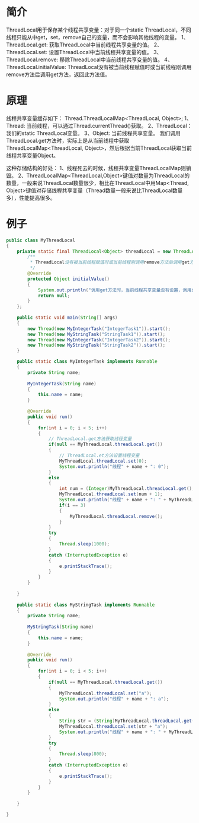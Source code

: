 # 简介
ThreadLocal用于保存某个线程共享变量：对于同一个static ThreadLocal，不同线程只能从中get，set，remove自己的变量，而不会影响其他线程的变量。
1、ThreadLocal.get: 获取ThreadLocal中当前线程共享变量的值。
2、ThreadLocal.set: 设置ThreadLocal中当前线程共享变量的值。
3、ThreadLocal.remove: 移除ThreadLocal中当前线程共享变量的值。
4、ThreadLocal.initialValue: ThreadLocal没有被当前线程赋值时或当前线程刚调用remove方法后调用get方法，返回此方法值。

# 原理
线程共享变量缓存如下：
Thread.ThreadLocalMap<ThreadLocal, Object>;
1、Thread: 当前线程，可以通过Thread.currentThread()获取。
2、ThreadLocal：我们的static ThreadLocal变量。
3、Object: 当前线程共享变量。
我们调用ThreadLocal.get方法时，实际上是从当前线程中获取ThreadLocalMap<ThreadLocal, Object>，然后根据当前ThreadLocal获取当前线程共享变量Object。

这种存储结构的好处：
1、线程死去的时候，线程共享变量ThreadLocalMap则销毁。
2、ThreadLocalMap<ThreadLocal,Object>键值对数量为ThreadLocal的数量，一般来说ThreadLocal数量很少，相比在ThreadLocal中用Map<Thread, Object>键值对存储线程共享变量（Thread数量一般来说比ThreadLocal数量多），性能提高很多。

# 例子
```java
public class MyThreadLocal 
{
    private static final ThreadLocal<Object> threadLocal = new ThreadLocal<Object>(){
        /**
         * ThreadLocal没有被当前线程赋值时或当前线程刚调用remove方法后调用get方法，返回此方法值
         */
        @Override
        protected Object initialValue()
        {
            System.out.println("调用get方法时，当前线程共享变量没有设置，调用initialValue获取默认值！");
            return null;
        }
    };
     
    public static void main(String[] args)
    {
        new Thread(new MyIntegerTask("IntegerTask1")).start();
        new Thread(new MyStringTask("StringTask1")).start();
        new Thread(new MyIntegerTask("IntegerTask2")).start();
        new Thread(new MyStringTask("StringTask2")).start();
    }

    public static class MyIntegerTask implements Runnable
    {
        private String name;
         
        MyIntegerTask(String name)
        {
            this.name = name;
        }
 
        @Override
        public void run() 
        {
            for(int i = 0; i < 5; i++)
            {
                // ThreadLocal.get方法获取线程变量
                if(null == MyThreadLocal.threadLocal.get())
                {
                    // ThreadLocal.et方法设置线程变量
                    MyThreadLocal.threadLocal.set(0);
                    System.out.println("线程" + name + ": 0");
                }
                else
                {
                    int num = (Integer)MyThreadLocal.threadLocal.get();
                    MyThreadLocal.threadLocal.set(num + 1);
                    System.out.println("线程" + name + ": " + MyThreadLocal.threadLocal.get());
                    if(i == 3)
                    {
                        MyThreadLocal.threadLocal.remove();
                    }
                }
                try
                {
                    Thread.sleep(1000);
                }
                catch (InterruptedException e)
                {
                    e.printStackTrace();
                }
            }   
        }
         
    }
     
    public static class MyStringTask implements Runnable
    {
        private String name;
         
        MyStringTask(String name)
        {
            this.name = name;
        }
 
        @Override
        public void run() 
        {
            for(int i = 0; i < 5; i++)
            {
                if(null == MyThreadLocal.threadLocal.get())
                {
                    MyThreadLocal.threadLocal.set("a");
                    System.out.println("线程" + name + ": a");
                }
                else
                {
                    String str = (String)MyThreadLocal.threadLocal.get();
                    MyThreadLocal.threadLocal.set(str + "a");
                    System.out.println("线程" + name + ": " + MyThreadLocal.threadLocal.get());
                }
                try
                {
                    Thread.sleep(800);
                }
                catch (InterruptedException e)
                {
                    e.printStackTrace();
                }
            }
        }
         
    }

}

```

